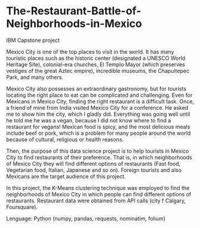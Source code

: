 # The-Restaurant-Battle-of-Neighborhoods-in-Mexico
IBM Capstone project

Mexico City is one of the top places to visit in the world. It has many touristic places such as the historic center (designated a UNESCO World
Heritage Site), colonial-era churches, El Templo Mayor (which preserves vestiges of the great Aztec empire), incredible museums, the Chapultepec Park,
and many others.

Mexico City also possesses an extraordinary gastronomy, but for tourists locating the right place to eat can be complicated and challenging. 
Even for Mexicans in Mexico City, finding the right restaurant is a difficult task.
Once, a friend of mine from India visited Mexico City for a conference. He asked me to show him the city, which I gladly did. Everything was going well
until he told me he was a vegan, because I did not know where to find a restaurant for vegans! Mexican food is spicy, and the most delicious meals
include beef or pork, which is a problem for many people around the world because of cultural, religious or health reasons. 

Then, the purpose of this data science project is to help tourists in Mexico City to find restaurants of their preference. 
That is, in which neighborhoods of Mexico City they will find different options of restaurants (Fast food, Vegetarian food, Italian, Japanese and so on). 
Foreign tourists and also Mexicans are the target audience of this project.

In this project, the K-Means clustering technique was employed to find the neighborhoods of Mexico City in which people can find different options of restaurants. 
Restaurant data were obtained from API calls (city f Calgary, Foursquare). 

Lenguage: Python (numpy, pandas, requests, nominatim, folium)
